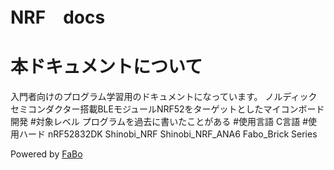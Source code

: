 # NRF　docs

# 本ドキュメントについて
入門者向けのプログラム学習用のドキュメントになっています。
ノルディックセミコンダクター搭載BLEモジュールNRF52をターゲットとしたマイコンボード開発
#対象レベル
プログラムを過去に書いたことがある
#使用言語
C言語
#使用ハード
nRF52832DK
Shinobi_NRF
Shinobi_NRF_ANA6
Fabo_Brick Series

Powered by [FaBo](http://www.fabo.io)
